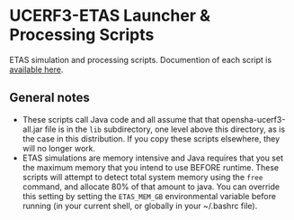 # UCERF3-ETAS Launcher & Processing Scripts

ETAS simulation and processing scripts. Documention of each script is [available here](../doc/scripts.md).

## General notes

* These scripts call Java code and all assume that that opensha-ucerf3-all.jar file is in the `lib` subdirectory, one level above this directory, as is the case in this distribution. If you copy these scripts elsewhere, they will no longer work.
* ETAS simulations are memory intensive and Java requires that you set the maximum memory that you intend to use BEFORE runtime. These scripts will attempt to detect total system memory using the `free` command, and allocate 80% of that amount to java. You can override this setting by setting the `ETAS_MEM_GB` environmental variable before running (in your current shell, or globally in your ~/.bashrc file).
